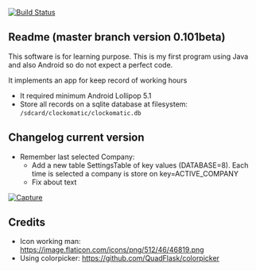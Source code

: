 [![Build Status](https://www.travis-ci.org/joan-esteban/clockomatic.svg?branch=master)](https://www.travis-ci.org/joan-esteban/clockomatic)


## Readme (master branch version 0.101beta)
This software is for learning purpose. This is my first program using Java
and also Android so do not expect a perfect code.


It implements an app for keep record of working hours

- It required minimum Android Lollipop 5.1
- Store all records on a sqlite database at filesystem: `/sdcard/clockomatic/clockomatic.db`

## Changelog current version
- Remember last selected Company:
    - Add a new table SettingsTable of key values (DATABASE=8). Each time is selected a company is store on key=ACTIVE_COMPANY
    - Fix about text
    

[![Capture](http://f16-preview.your-hosting.net/jesteban.org/clockomatic/Screenshot_1512754558.png?2)](http://f16-preview.your-hosting.net/jesteban.org/clockomatic/Screenshot_1512754558.png)


## Credits
- Icon working man: https://image.flaticon.com/icons/png/512/46/46819.png
- Using colorpicker: https://github.com/QuadFlask/colorpicker

